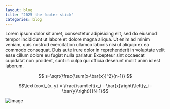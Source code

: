 ```yaml
---
layout: blog
title: "2025 the footer stick"
categories: blog
---
```

Lorem ipsum dolor sit amet, consectetur adipisicing elit, sed do eiusmod tempor incididunt ut labore et dolore magna aliqua. Ut enim ad minim veniam, quis nostrud exercitation ullamco laboris nisi ut aliquip ex ea commodo consequat. Duis aute irure dolor in reprehenderit in voluptate velit esse cillum dolore eu fugiat nulla pariatur. Excepteur sint occaecat cupidatat non proident, sunt in culpa qui officia deserunt mollit anim id est laborum.

$$
s=\sqrt{\frac{\sum(x-\bar{x})^2}{n-1}}
$$

$$\text{cov}_{x, y} = \frac{\sum\left(x_i - \bar{x}\right)\left(y_i - \bar{y}\right)}{N-1}$$

![image](https://github.com/user-attachments/assets/c6e638f7-2969-41d8-b7bc-6a71edca16c1)
